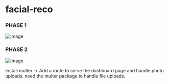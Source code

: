 # facial-reco
### PHASE 1

![image](https://github.com/user-attachments/assets/8707c0c5-ae04-4d5d-b57a-da5d911370d6)

### PHASE 2
![image](https://github.com/user-attachments/assets/36741523-c263-4af4-ab24-13ded97a17fa)

Install multer -> Add a route to serve the dashboard page and handle photo uploads. need the multer package to handle file uploads.